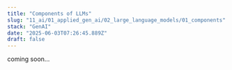```yaml
---
title: "Components of LLMs"
slug: "11_ai/01_applied_gen_ai/02_large_language_models/01_components"
stack: "GenAI"
date: "2025-06-03T07:26:45.889Z"
draft: false
---
```


coming soon...
